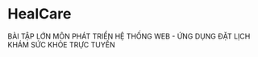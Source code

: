 # HealCare
BÀI TẬP LỚN MÔN PHÁT TRIỂN HỆ THỐNG WEB - ỨNG DỤNG ĐẶT LỊCH KHÁM SỨC KHỎE TRỰC TUYẾN
